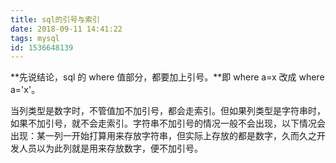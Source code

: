 ```yaml
---
title: sql的引号与索引
date: 2018-09-11 14:41:22
tags: mysql
id: 1536648139
---
```

**先说结论，sql 的 where 值部分，都要加上引号。**即 where a=x 改成 where a='x'。

当列类型是数字时，不管值加不加引号，都会走索引。但如果列类型是字符串时，如果不加引号，就不会走索引。字符串不加引号的情况一般不会出现，以下情况会出现：某一列一开始打算用来存放字符串，但实际上存放的都是数字，久而久之开发人员以为此列就是用来存放数字，便不加引号。